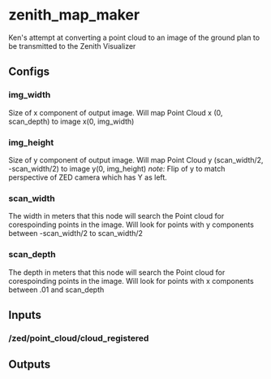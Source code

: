 # zenith_map_maker
Ken's attempt at converting a point cloud to an image of the ground plan to be transmitted to the Zenith Visualizer

## Configs

### img_width
Size of x component of output image. Will map Point Cloud x (0, scan_depth) to image x(0, img_width)

### img_height
Size of y component of output image. Will map Point Cloud y (scan_width/2, -scan_width/2) to image y(0, img_height)
*note:* Flip of y to match perspective of ZED camera which has Y as left.

### scan_width
The width in meters that this node will search the Point cloud for corespoinding points in the image. Will look for points with y components between -scan_width/2 to scan_width/2

### scan_depth
The depth in meters that this node will search the Point cloud for corespoinding points in the image. Will look for points with x components between .01 and scan_depth

## Inputs

### /zed/point_cloud/cloud_registered

## Outputs
